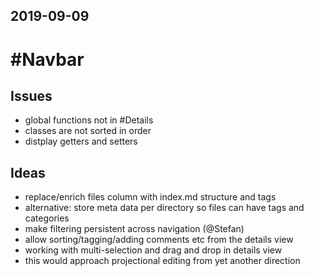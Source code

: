 ## 2019-09-09


# #Navbar

## Issues

- global functions not in #Details
- classes are not sorted in order
- distplay getters and setters

## Ideas

- replace/enrich files column with index.md structure and tags
- alternative: store meta data per directory so files can have tags and categories 
- make filtering persistent across navigation (@Stefan)
- allow sorting/tagging/adding comments etc from the details view
- working with multi-selection and drag and drop in details view
- this would approach projectional editing from yet another direction

